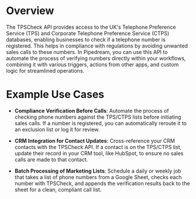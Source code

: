 # Overview

The TPSCheck API provides access to the UK's Telephone Preference Service (TPS) and Corporate Telephone Preference Service (CTPS) databases, enabling businesses to check if a telephone number is registered. This helps in compliance with regulations by avoiding unwanted sales calls to these numbers. In Pipedream, you can use this API to automate the process of verifying numbers directly within your workflows, combining it with various triggers, actions from other apps, and custom logic for streamlined operations.

# Example Use Cases

- **Compliance Verification Before Calls**: Automate the process of checking phone numbers against the TPS/CTPS lists before initiating sales calls. If a number is registered, you can automatically reroute it to an exclusion list or log it for review.

- **CRM Integration for Contact Updates**: Cross-reference your CRM contacts with the TPSCheck API. If a contact is on the TPS/CTPS list, update their record in your CRM tool, like HubSpot, to ensure no sales calls are made to that contact.

- **Batch Processing of Marketing Lists**: Schedule a daily or weekly job that takes a list of phone numbers from a Google Sheet, checks each number with TPSCheck, and appends the verification results back to the sheet for a clean, compliant call list.
